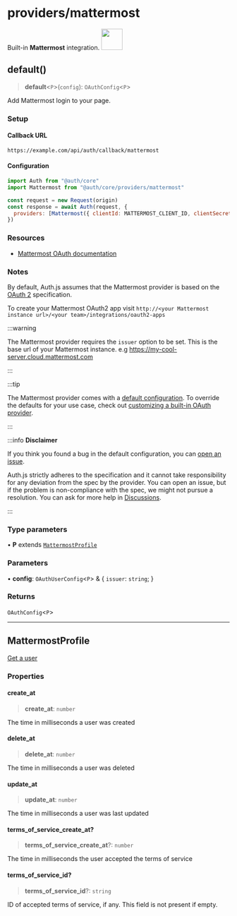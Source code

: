 # providers/mattermost

<div style={{backgroundColor: "#000", display: "flex", justifyContent: "space-between", color: "#fff", padding: 16}}>
<span>Built-in <b>Mattermost</b> integration.</span>
<a href="https://mattermost.com">
  <img style={{display: "block"}} src="https://authjs.dev/img/providers/mattermost.svg" height="48" width="48"/>
</a>
</div>

## default()

> **default**\<`P`\>(`config`): `OAuthConfig`\<`P`\>

Add Mattermost login to your page.

### Setup

#### Callback URL
```
https://example.com/api/auth/callback/mattermost
```

#### Configuration
```js
import Auth from "@auth/core"
import Mattermost from "@auth/core/providers/mattermost"

const request = new Request(origin)
const response = await Auth(request, {
  providers: [Mattermost({ clientId: MATTERMOST_CLIENT_ID, clientSecret: MATTERMOST_CLIENT_SECRET, issuer: MATTERMOST_ISSUER // The base url of your Mattermost instance. e.g `https://my-cool-server.cloud.mattermost.com` })],
})
```

### Resources

 - [Mattermost OAuth documentation](https://example.com)

### Notes

By default, Auth.js assumes that the Mattermost provider is
based on the [OAuth 2](https://www.rfc-editor.org/rfc/rfc6749.html) specification.

To create your Mattermost OAuth2 app visit `http://<your Mattermost instance url>/<your team>/integrations/oauth2-apps`

:::warning

The Mattermost provider requires the `issuer` option to be set. This is the base url of your Mattermost instance. e.g https://my-cool-server.cloud.mattermost.com

:::

:::tip

The Mattermost provider comes with a [default configuration](https://github.com/nextauthjs/next-auth/blob/main/packages/core/src/providers/mattermost.ts).
To override the defaults for your use case, check out [customizing a built-in OAuth provider](https://authjs.dev/guides/providers/custom-provider#override-default-options).

:::

:::info **Disclaimer**

If you think you found a bug in the default configuration, you can [open an issue](https://authjs.dev/new/provider-issue).

Auth.js strictly adheres to the specification and it cannot take responsibility for any deviation from
the spec by the provider. You can open an issue, but if the problem is non-compliance with the spec,
we might not pursue a resolution. You can ask for more help in [Discussions](https://authjs.dev/new/github-discussions).

:::

### Type parameters

• **P** extends [`MattermostProfile`](mattermost.md#mattermostprofile)

### Parameters

• **config**: `OAuthUserConfig`\<`P`\> & \{
  `issuer`: `string`;
  }

### Returns

`OAuthConfig`\<`P`\>

***

## MattermostProfile

[Get a user](https://api.mattermost.com/#tag/users/operation/GetUser)

### Properties

#### create\_at

> **create\_at**: `number`

The time in milliseconds a user was created

#### delete\_at

> **delete\_at**: `number`

The time in milliseconds a user was deleted

#### update\_at

> **update\_at**: `number`

The time in milliseconds a user was last updated

#### terms\_of\_service\_create\_at?

> **terms\_of\_service\_create\_at**?: `number`

The time in milliseconds the user accepted the terms of service

#### terms\_of\_service\_id?

> **terms\_of\_service\_id**?: `string`

ID of accepted terms of service, if any. This field is not present if empty.
